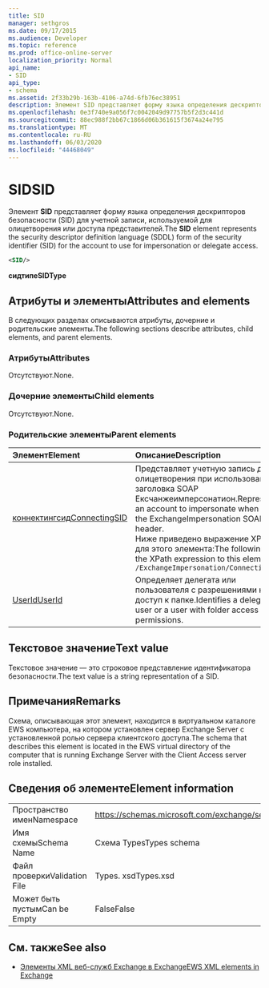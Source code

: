 ```yaml
---
title: SID
manager: sethgros
ms.date: 09/17/2015
ms.audience: Developer
ms.topic: reference
ms.prod: office-online-server
localization_priority: Normal
api_name:
- SID
api_type:
- schema
ms.assetid: 2f33b29b-163b-4106-a74d-6fb76ec38951
description: Элемент SID представляет форму языка определения дескрипторов безопасности (SID) для учетной записи, используемой для олицетворения или доступа представителей.
ms.openlocfilehash: 0e3f740e9a056f7c0042049d97757b5f2d3c441d
ms.sourcegitcommit: 88ec988f2bb67c1866d06b361615f3674a24e795
ms.translationtype: MT
ms.contentlocale: ru-RU
ms.lasthandoff: 06/03/2020
ms.locfileid: "44468049"
---
```

# <a name="sid"></a><span data-ttu-id="4b831-103">SID</span><span class="sxs-lookup"><span data-stu-id="4b831-103">SID</span></span>

<span data-ttu-id="4b831-104">Элемент **SID** представляет форму языка определения дескрипторов безопасности (SID) для учетной записи, используемой для олицетворения или доступа представителей.</span><span class="sxs-lookup"><span data-stu-id="4b831-104">The **SID** element represents the security descriptor definition language (SDDL) form of the security identifier (SID) for the account to use for impersonation or delegate access.</span></span> 
  
```xml
<SID/>
```

 <span data-ttu-id="4b831-105">**сидтипе**</span><span class="sxs-lookup"><span data-stu-id="4b831-105">**SIDType**</span></span>
## <a name="attributes-and-elements"></a><span data-ttu-id="4b831-106">Атрибуты и элементы</span><span class="sxs-lookup"><span data-stu-id="4b831-106">Attributes and elements</span></span>

<span data-ttu-id="4b831-107">В следующих разделах описываются атрибуты, дочерние и родительские элементы.</span><span class="sxs-lookup"><span data-stu-id="4b831-107">The following sections describe attributes, child elements, and parent elements.</span></span>
  
### <a name="attributes"></a><span data-ttu-id="4b831-108">Атрибуты</span><span class="sxs-lookup"><span data-stu-id="4b831-108">Attributes</span></span>

<span data-ttu-id="4b831-109">Отсутствуют.</span><span class="sxs-lookup"><span data-stu-id="4b831-109">None.</span></span>
  
### <a name="child-elements"></a><span data-ttu-id="4b831-110">Дочерние элементы</span><span class="sxs-lookup"><span data-stu-id="4b831-110">Child elements</span></span>

<span data-ttu-id="4b831-111">Отсутствуют.</span><span class="sxs-lookup"><span data-stu-id="4b831-111">None.</span></span>
  
### <a name="parent-elements"></a><span data-ttu-id="4b831-112">Родительские элементы</span><span class="sxs-lookup"><span data-stu-id="4b831-112">Parent elements</span></span>

|<span data-ttu-id="4b831-113">**Элемент**</span><span class="sxs-lookup"><span data-stu-id="4b831-113">**Element**</span></span>|<span data-ttu-id="4b831-114">**Описание**</span><span class="sxs-lookup"><span data-stu-id="4b831-114">**Description**</span></span>|
|:-----|:-----|
|[<span data-ttu-id="4b831-115">коннектингсид</span><span class="sxs-lookup"><span data-stu-id="4b831-115">ConnectingSID</span></span>](connectingsid.md) <br/> |<span data-ttu-id="4b831-116">Представляет учетную запись для олицетворения при использовании заголовка SOAP Ексчанжеимперсонатион.</span><span class="sxs-lookup"><span data-stu-id="4b831-116">Represents an account to impersonate when using the ExchangeImpersonation SOAP header.</span></span>  <br/> <span data-ttu-id="4b831-117">Ниже приведено выражение XPath для этого элемента:</span><span class="sxs-lookup"><span data-stu-id="4b831-117">The following is the XPath expression to this element:</span></span>  <br/>  `/ExchangeImpersonation/ConnectingSID` <br/> |
|[<span data-ttu-id="4b831-118">UserId</span><span class="sxs-lookup"><span data-stu-id="4b831-118">UserId</span></span>](userid.md) <br/> |<span data-ttu-id="4b831-119">Определяет делегата или пользователя с разрешениями на доступ к папке.</span><span class="sxs-lookup"><span data-stu-id="4b831-119">Identifies a delegate user or a user with folder access permissions.</span></span>  <br/> |
   
## <a name="text-value"></a><span data-ttu-id="4b831-120">Текстовое значение</span><span class="sxs-lookup"><span data-stu-id="4b831-120">Text value</span></span>

<span data-ttu-id="4b831-121">Текстовое значение — это строковое представление идентификатора безопасности.</span><span class="sxs-lookup"><span data-stu-id="4b831-121">The text value is a string representation of a SID.</span></span>
  
## <a name="remarks"></a><span data-ttu-id="4b831-122">Примечания</span><span class="sxs-lookup"><span data-stu-id="4b831-122">Remarks</span></span>

<span data-ttu-id="4b831-123">Схема, описывающая этот элемент, находится в виртуальном каталоге EWS компьютера, на котором установлен сервер Exchange Server с установленной ролью сервера клиентского доступа.</span><span class="sxs-lookup"><span data-stu-id="4b831-123">The schema that describes this element is located in the EWS virtual directory of the computer that is running Exchange Server with the Client Access server role installed.</span></span>
  
## <a name="element-information"></a><span data-ttu-id="4b831-124">Сведения об элементе</span><span class="sxs-lookup"><span data-stu-id="4b831-124">Element information</span></span>

|||
|:-----|:-----|
|<span data-ttu-id="4b831-125">Пространство имен</span><span class="sxs-lookup"><span data-stu-id="4b831-125">Namespace</span></span>  <br/> |https://schemas.microsoft.com/exchange/services/2006/types  <br/> |
|<span data-ttu-id="4b831-126">Имя схемы</span><span class="sxs-lookup"><span data-stu-id="4b831-126">Schema Name</span></span>  <br/> |<span data-ttu-id="4b831-127">Схема Types</span><span class="sxs-lookup"><span data-stu-id="4b831-127">Types schema</span></span>  <br/> |
|<span data-ttu-id="4b831-128">Файл проверки</span><span class="sxs-lookup"><span data-stu-id="4b831-128">Validation File</span></span>  <br/> |<span data-ttu-id="4b831-129">Types. xsd</span><span class="sxs-lookup"><span data-stu-id="4b831-129">Types.xsd</span></span>  <br/> |
|<span data-ttu-id="4b831-130">Может быть пустым</span><span class="sxs-lookup"><span data-stu-id="4b831-130">Can be Empty</span></span>  <br/> |<span data-ttu-id="4b831-131">False</span><span class="sxs-lookup"><span data-stu-id="4b831-131">False</span></span>  <br/> |
   
## <a name="see-also"></a><span data-ttu-id="4b831-132">См. также</span><span class="sxs-lookup"><span data-stu-id="4b831-132">See also</span></span>



- [<span data-ttu-id="4b831-133">Элементы XML веб-служб Exchange в Exchange</span><span class="sxs-lookup"><span data-stu-id="4b831-133">EWS XML elements in Exchange</span></span>](ews-xml-elements-in-exchange.md)

